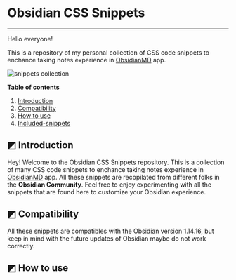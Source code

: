 # Obsidian CSS Snippets
----

Hello everyone!

This is a repository of my personal collection of CSS code snippets to enchance taking notes experience in [ObsidianMD](https://obsidian.md) app.

<img src="https://i.imgur.com/cPa054W.png" alt="snippets collection">

**Table of contents**

1. [Introduction](#-Introduction)
2. [Compatibility](#-Compatibility)
3. [How to use](#-How-to-use)
4. [Included-snippets](#-Included-snippets)

## ◩ Introduction

Hey! Welcome to the Obsidian CSS Snippets repository. This is a collection of many CSS code snippets to enchance taking notes experience in [ObsidianMD](https://obsidian.md) app.
All these snippets are recopilated from different folks in the **Obsidian Community**. Feel free to enjoy experimenting with all the snippets that are found here to customize your Obsidian experience.

## ◩ Compatibility

All these snippets are compatibles with the Obsidian version 1.14.16, but keep in mind with the future updates of Obsidian maybe do not work correctly.

## ◩ How to use


